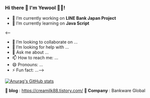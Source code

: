 ### Hi there 👋  I'm Yewool 👩‍💻!


- 🔭 I’m currently working on **LINE Bank Japan Project**
- 🌱 I’m currently learning on **Java Script**

<--
- 👯 I’m looking to collaborate on ...
- 🤔 I’m looking for help with ...
- 💬 Ask me about ...
- 📫 How to reach me: ...
- 😄 Pronouns: ...
- ⚡ Fun fact: ...-->

[![Anurag's GitHub stats](https://github-readme-stats.vercel.app/api?username=yewool0818&show_icons=true&theme=cobalt)](https://github.com/anuraghazra/github-readme-stats)


**📰 blog** : https://creamilk88.tistory.com/
**🏢 Company** : Bankware Global

